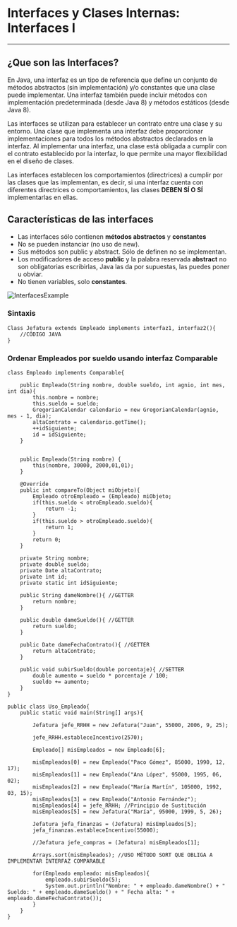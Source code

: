 # Interfaces y Clases Internas: Interfaces I

---

## ¿Que son las Interfaces?

En Java, una interfaz es un tipo de referencia que define un conjunto de métodos abstractos (sin implementación) y/o constantes que una clase puede implementar. Una interfaz también puede incluir métodos con implementación predeterminada (desde Java 8) y métodos estáticos (desde Java 8).

Las interfaces se utilizan para establecer un contrato entre una clase y su entorno. Una clase que implementa una interfaz debe proporcionar implementaciones para todos los métodos abstractos declarados en la interfaz. Al implementar una interfaz, una clase está obligada a cumplir con el contrato establecido por la interfaz, lo que permite una mayor flexibilidad en el diseño de clases.

Las interfaces establecen los comportamientos (directrices) a cumplir por las clases que las implementan, es decir, si una interfaz cuenta con diferentes directrices o comportamientos, las clases **DEBEN SÍ O SÍ** implementarlas en ellas.

## Características de las interfaces

- Las interfaces sólo contienen **métodos abstractos** y **constantes**
- No se pueden instanciar (no uso de new).
- Sus métodos son public y abstract.  Sólo de definen no se implementan.
- Los modificadores de acceso **public** y la palabra reservada **abstract** no son obligatorias escribirlas, Java las da por supuestas, las puedes poner u obviar.
- No tienen variables, solo **constantes**.

![InterfacesExample](../../assets/img/49/interfacesExample.png)

### Sintaxis

    Class Jefatura extends Empleado implements interfaz1, interfaz2(){
        //CÓDIGO JAVA
    }

### Ordenar Empleados por sueldo usando interfaz Comparable

    class Empleado implements Comparable{

        public Empleado(String nombre, double sueldo, int agnio, int mes, int dia){
            this.nombre = nombre;
            this.sueldo = sueldo;
            GregorianCalendar calendario = new GregorianCalendar(agnio, mes - 1, dia);
            altaContrato = calendario.getTime();
            ++idSiguiente;
            id = idSiguiente;
        }


        public Empleado(String nombre) {
            this(nombre, 30000, 2000,01,01);
        }

        @Override
        public int compareTo(Object miObjeto){
            Empleado otroEmpleado = (Empleado) miObjeto;
            if(this.sueldo < otroEmpleado.sueldo){
                return -1;
            }
            if(this.sueldo > otroEmpleado.sueldo){
                return 1;
            }
            return 0;
        }

        private String nombre;
        private double sueldo;
        private Date altaContrato;
        private int id;
        private static int idSiguiente;

        public String dameNombre(){ //GETTER
            return nombre;
        }

        public double dameSueldo(){ //GETTER
            return sueldo;
        }

        public Date dameFechaContrato(){ //GETTER
            return altaContrato;
        }

        public void subirSueldo(double porcentaje){ //SETTER
            double aumento = sueldo * porcentaje / 100;
            sueldo += aumento;
        }
    }

    public class Uso_Empleado{
        public static void main(String[] args){

            Jefatura jefe_RRHH = new Jefatura("Juan", 55000, 2006, 9, 25);

            jefe_RRHH.estableceIncentivo(2570);

        	Empleado[] misEmpleados = new Empleado[6];

            misEmpleados[0] = new Empleado("Paco Gómez", 85000, 1990, 12, 17);
            misEmpleados[1] = new Empleado("Ana López", 95000, 1995, 06, 02);
            misEmpleados[2] = new Empleado("María Martín", 105000, 1992, 03, 15);
            misEmpleados[3] = new Empleado("Antonio Fernández");
            misEmpleados[4] = jefe_RRHH; //Principio de Sustitución
            misEmpleados[5] = new Jefatura("María", 95000, 1999, 5, 26);

            Jefatura jefa_finanzas = (Jefatura) misEmpleados[5];
            jefa_finanzas.estableceIncentivo(55000);

            //Jefatura jefe_compras = (Jefatura) misEmpleados[1];

            Arrays.sort(misEmpleados); //USO MÉTODO SORT QUE OBLIGA A IMPLEMENTAR INTERFAZ COMPARABLE

            for(Empleado empleado: misEmpleados){
                empleado.subirSueldo(5);
                System.out.println("Nombre: " + empleado.dameNombre() + " Sueldo: " + empleado.dameSueldo() + " Fecha alta: " + empleado.dameFechaContrato());
            }
        }
    }
